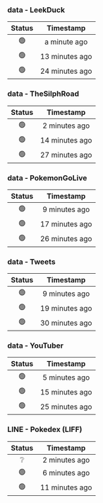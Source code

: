 ### data - LeekDuck
| Status | Timestamp |
|:------:|:---------:|
| 🟢 | a minute ago |
| 🟢 | 13 minutes ago |
| 🟢 | 24 minutes ago |

### data - TheSilphRoad
| Status | Timestamp |
|:------:|:---------:|
| 🟢 | 2 minutes ago |
| 🟢 | 14 minutes ago |
| 🟢 | 27 minutes ago |

### data - PokemonGoLive
| Status | Timestamp |
|:------:|:---------:|
| 🟢 | 9 minutes ago |
| 🟢 | 17 minutes ago |
| 🟢 | 26 minutes ago |

### data - Tweets
| Status | Timestamp |
|:------:|:---------:|
| 🟢 | 9 minutes ago |
| 🟢 | 19 minutes ago |
| 🟢 | 30 minutes ago |

### data - YouTuber
| Status | Timestamp |
|:------:|:---------:|
| 🟢 | 5 minutes ago |
| 🟢 | 15 minutes ago |
| 🟢 | 25 minutes ago |

### LINE - Pokedex (LIFF)
| Status | Timestamp |
|:------:|:---------:|
| ❔ | 2 minutes ago |
| 🟢 | 6 minutes ago |
| 🟢 | 11 minutes ago |

